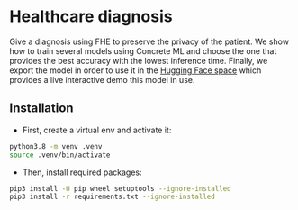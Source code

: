 # Healthcare diagnosis

Give a diagnosis using FHE to preserve the privacy of the patient. We show how
to train several models using Concrete ML and choose the one that provides
the best accuracy with the lowest inference time. Finally, we export the model
in order to use it in the [Hugging Face space](https://huggingface.co/spaces/zama-fhe/health_prediction/)
which provides a live interactive demo this model in use.

## Installation

- First, create a virtual env and activate it:

<!--pytest-codeblocks:skip-->

```bash
python3.8 -m venv .venv
source .venv/bin/activate
```

- Then, install required packages:

<!--pytest-codeblocks:skip-->

```bash
pip3 install -U pip wheel setuptools --ignore-installed
pip3 install -r requirements.txt --ignore-installed
```
